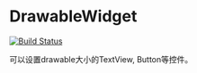 # DrawableWidget

[![Build Status](https://travis-ci.org/msdx/DrawableWidget.png)](https://travis-ci.org/msdx/DrawableWidget)

可以设置drawable大小的TextView, Button等控件。